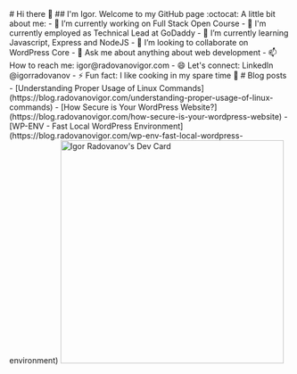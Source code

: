 <table border="0">
   <tr>
      # Hi there 👋
      ## I'm Igor. Welcome to my GitHub page :octocat:
      A little bit about me:
      - 🔭 I’m currently working on Full Stack Open Course
      - 💼 I'm currently employed as Technical Lead at GoDaddy
      - 🌱 I’m currently learning Javascript, Express and NodeJS
      - 👯 I’m looking to collaborate on WordPress Core
      - 💬 Ask me about anything about web development
      - 📫 How to reach me: igor@radovanovigor.com
      - 😄 Let's connect: LinkedIn @igorradovanov
      - ⚡ Fun fact: I like cooking in my spare time 🍳
      # Blog posts
      <!-- BLOG-POST-LIST:START -->
      - [Understanding Proper Usage of Linux Commands](https://blog.radovanovigor.com/understanding-proper-usage-of-linux-commands)
      - [How Secure is Your WordPress Website?](https://blog.radovanovigor.com/how-secure-is-your-wordpress-website)
      - [WP-ENV - Fast Local WordPress Environment](https://blog.radovanovigor.com/wp-env-fast-local-wordpress-environment)
      <!-- BLOG-POST-LIST:END -->
   </tr>
   <tr>
      <a href="https://app.daily.dev/igor_radovanov"><img src="https://api.daily.dev/devcards/bc753d428fbd4092a8e4ef1babf66219.png?r=ae3" width="400" alt="Igor Radovanov's Dev Card"/></a>
   </tr>
</table>
